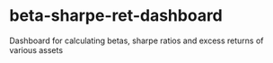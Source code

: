 # beta-sharpe-ret-dashboard
Dashboard for calculating betas, sharpe ratios and excess returns of various assets
